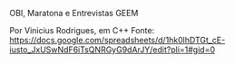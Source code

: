 OBI, Maratona e Entrevistas
GEEM


Por Vinicius Rodrigues, em C++
Fonte: 
https://docs.google.com/spreadsheets/d/1hk0lhDTGt_cE-iusto_JxUSwNdF6iTsQNRGyG9dArJY/edit?pli=1#gid=0

